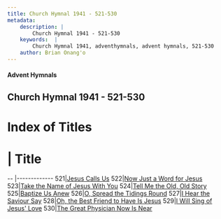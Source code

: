 ```yaml
---
title: Church Hymnal 1941 - 521-530
metadata:
    description: |
        Church Hymnal 1941 - 521-530
    keywords:  |
        Church Hymnal 1941, adventhymnals, advent hymnals, 521-530
    author: Brian Onang'o
---
```


#### Advent Hymnals
## Church Hymnal 1941 - 521-530

# Index of Titles
# | Title                        
-- |-------------
521|[Jesus Calls Us](/church-hymnal/CH/501-600/521-530/Jesus-Calls-Us)
522|[Now Just a Word for Jesus](/church-hymnal/CH/501-600/521-530/Now-Just-a-Word-for-Jesus)
523|[Take the Name of Jesus With You](/church-hymnal/CH/501-600/521-530/Take-the-Name-of-Jesus-With-You)
524|[Tell Me the Old, Old Story](/church-hymnal/CH/501-600/521-530/Tell-Me-the-Old,-Old-Story)
525|[Baptize Us Anew](/church-hymnal/CH/501-600/521-530/Baptize-Us-Anew)
526|[O, Spread the Tidings Round](/church-hymnal/CH/501-600/521-530/O,-Spread-the-Tidings-Round)
527|[I Hear the Saviour Say](/church-hymnal/CH/501-600/521-530/I-Hear-the-Saviour-Say)
528|[Oh, the Best Friend to Have Is Jesus](/church-hymnal/CH/501-600/521-530/Oh,-the-Best-Friend-to-Have-Is-Jesus)
529|[I Will Sing of Jesus' Love](/church-hymnal/CH/501-600/521-530/I-Will-Sing-of-Jesus'-Love)
530|[The Great Physician Now Is Near](/church-hymnal/CH/501-600/521-530/The-Great-Physician-Now-Is-Near)